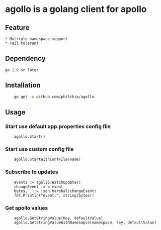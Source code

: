 # agollo is a golang client for apollo

## Feature

    * Multiple namespace support
    * Fail tolerant

## Dependency

    go 1.9 or later

## Installation

```sh
    go get -u github.com/philchia/agollo
```

## Usage

### Start use default app.properties config file

```golang
    agollo.Start()
```

### Start use custom config file

```golang
    agollo.StartWithConfFile(name)
```

### Subscribe to updates

```golang
    events := agollo.WatchUpdate()
    changeEvent := <-event
    bytes, _ := json.Marshal(changeEvent)
    fmt.Println("event:", string(bytes))
```

### Get apollo values

```golang
    agollo.GetStringValue(Key, defaultValue)
    agollo.GetStringValueWithNameSapce(namespace, key, defaultValue)
```
